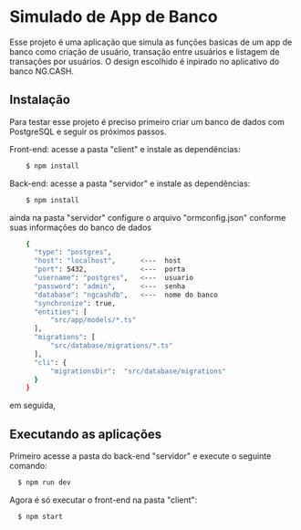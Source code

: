 <h1>Simulado de App de Banco</h1>

<p>
Esse projeto é uma aplicação que simula as funções basicas de um app de banco como criação de usuário, transação entre usuários e listagem de transações por usuários. O design escolhido é inpirado no aplicativo do banco NG.CASH.
</p>


<h2>Instalação</h2>

<p>
Para testar esse projeto é preciso primeiro criar um banco de dados com PostgreSQL e seguir os próximos passos.
</p>

Front-end: 
  acesse a pasta "client" e instale as dependências:
```sh
    $ npm install
```
Back-end: 
  acesse a pasta "servidor" e instale as dependências:
```sh
    $ npm install
```
  ainda na pasta "servidor" configure o arquivo "ormconfig.json" conforme suas informações do banco de dados
```sh
    {
      "type": "postgres",
      "host": "localhost",      <---  host
      "port": 5432,             <---  porta
      "username": "postgres",   <---  usuario
      "password": "admin",      <---  senha
      "database": "ngcashdb",   <---  nome do banco
      "synchronize": true,
      "entities": [
          "src/app/models/*.ts"
      ],
      "migrations": [
          "src/database/migrations/*.ts"
      ],
      "cli": {
          "migrationsDir":  "src/database/migrations"
      }
    }

```

em seguida,

## Executando as aplicações

Primeiro acesse a pasta do back-end "servidor" e execute o seguinte comando:
```sh
  $ npm run dev
```

Agora é só executar o front-end na pasta "client":
```sh
  $ npm start
```
